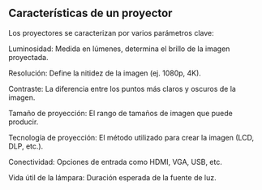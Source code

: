 ## Características de un proyector

Los proyectores se caracterizan por varios parámetros clave:

Luminosidad: Medida en lúmenes, determina el brillo de la imagen proyectada.

Resolución: Define la nitidez de la imagen (ej. 1080p, 4K).

Contraste: La diferencia entre los puntos más claros y oscuros de la imagen.

Tamaño de proyección: El rango de tamaños de imagen que puede producir.

Tecnología de proyección: El método utilizado para crear la imagen (LCD, DLP, etc.).

Conectividad: Opciones de entrada como HDMI, VGA, USB, etc.

Vida útil de la lámpara: Duración esperada de la fuente de luz.
